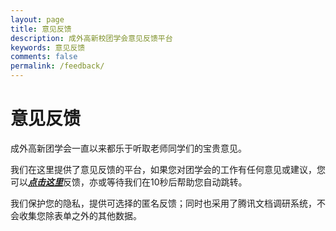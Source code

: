 ```yaml
---
layout: page
title: 意见反馈
description: 成外高新校团学会意见反馈平台
keywords: 意见反馈
comments: false
permalink: /feedback/
---
```


# 意见反馈
成外高新团学会一直以来都乐于听取老师同学们的宝贵意见。  

我们在这里提供了意见反馈的平台，如果您对团学会的工作有任何意见或建议，您可以[***点击这里***](https://docs.qq.com/form/page/DVFBpcVZvaFRSa3NX?_w_tencentdocx_form=1)反馈，亦或等待我们在10秒后帮助您自动跳转。  

我们保护您的隐私，提供可选择的匿名反馈；同时也采用了腾讯文档调研系统，不会收集您除表单之外的其他数据。


<meta http-equiv="refresh" content="10;url= https://docs.qq.com/form/page/DVFBpcVZvaFRSa3NX?_w_tencentdocx_form=1 ">
<!--script language="javascript"> location.replace(" https://docs.qq.com/form/page/DVFBpcVZvaFRSa3NX?_w_tencentdocx_form=1 ") </script-->
